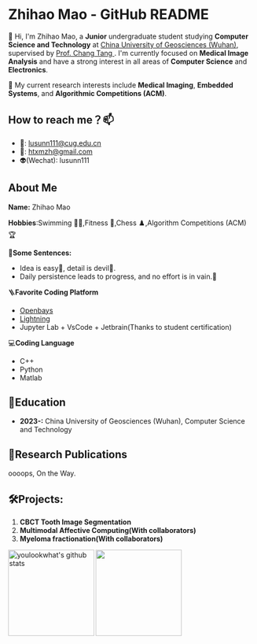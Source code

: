 # Zhihao Mao - GitHub README

🌱 Hi, I'm Zhihao Mao, a **Junior** undergraduate student studying **Computer Science and Technology** at [China University of Geosciences (Wuhan)](https://www.cug.edu.cn/), supervised by [Prof. Chang Tang ](https://tangchang.net/). I'm currently focused on **Medical Image Analysis** and have a strong interest in all areas of **Computer Science** and **Electronics**.

🔭 My current research interests include **Medical Imaging**, **Embedded Systems**, and **Algorithmic Competitions (ACM)**.

## How to reach me？📫

- 📮: [lusunn111@cug.edu.cn](mailto:lusunn111@cug.edu.cn)
- 📮: [htxmzh@gmail.com](mailto:htxmzh@gmail.com)
- 👽(Wechat): lusunn111

## About Me

**Name:** Zhihao Mao

**Hobbies**:Swimming 🏊‍♂️,Fitness 💪,Chess ♟️,Algorithm Competitions (ACM) 🏆

🎈**Some Sentences:**

- Idea is easy🪽, detail is devil👹.
- Daily persistence leads to progress, and no effort is in vain.💪

🪜**Favorite Coding Platform**

- [Openbays](https://openbayes.com/)
- [Lightning](https://lightning.ai/)
- Jupyter Lab + VsCode + Jetbrain(Thanks to student certification)

💻**Coding Language**

- C++
- Python
- Matlab

## 🏫Education

- **2023-:** China University of Geosciences (Wuhan), Computer Science and Technology



## 📜Research Publications

oooops, On the Way.



## 🛠️Projects:

1. **CBCT Tooth Image Segmentation**
2. **Multimodal Affective Computing(With collaborators)**
3. **Myeloma fractionation(With collaborators)**





<img align="left" alt="youlookwhat's github stats" height="175px" src="https://github-readme-stats.vercel.app/api?username=lusunn111&show_icons=true&theme=default&rank_icon=percentile" />
<img align="left" height="175px" src="https://github-readme-stats.vercel.app/api/top-langs/?username=lusunn111&layout=compact&langs_count=8" />
